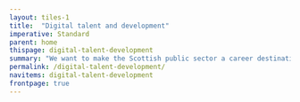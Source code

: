 ```yaml
---
layout: tiles-1
title:  "Digital talent and development"
imperative: Standard
parent: home
thispage: digital-talent-development
summary: "We want to make the Scottish public sector a career destination of choice for Digital, Data and Technology (DDaT) professionals - a place where we can recruit, develop, grow and retain the people and skills we need to deliver the digital transformation of government in Scotland."
permalink: /digital-talent-development/
navitems: digital-talent-development
frontpage: true
---
```

